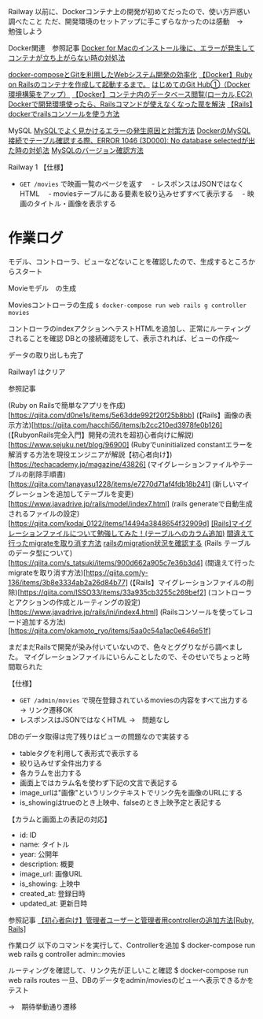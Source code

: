 Railway 以前に、Dockerコンテナ上の開発が初めてだったので、使い方戸惑い調べたこと
ただ、開発環境のセットアップに手こずらなかったのは感動　→　勉強しよう

Docker関連　参照記事
[Docker for Macのインストール後に、エラーが発生してコンテナが立ち上がらない時の対処法](https://www.konosumi.net/entry/2018/01/21/125523)

[docker-composeとGitを利用したWebシステム開発の効率化](https://qiita.com/smiler5617/items/320b3e8d2390c16ac747)
[【Docker】Ruby on Railsのコンテナを作成して起動するまで。](http://www.code-magagine.com/?p=8808)
[はじめてのGit Hub①（Docker環境構築をアップ）](https://laraweb.net/environment/6516/)
[【Docker】コンテナ内のデータベース閲覧(ローカル,EC2)](https://qiita.com/go_glzgo/items/3520818659a07bd17839)
[Dockerで開発環境使ったら、Railsコマンドが使えなくなった罠を解決](https://qiita.com/TeppeiMimachi/items/9ef7b563181f81e42561)
[【Rails】dockerでrailsコンソールを使う方法](https://qiita.com/shizen-shin/items/44b04c8d46d972e15bf7)

MySQL
[MySQLでよく見かけるエラーの発生原因と対策方法](https://proengineer.internous.co.jp/content/columnfeature/7054#section206)
[DockerのMySQL接続でテーブル確認する際、ERROR 1046 (3D000): No database selectedが出た時の対処法](https://qiita.com/Oyuki123/items/d14e937115c82a71f8f7)
[MySQLのバージョン確認方法](https://qiita.com/rokumura7/items/b270acb9550efddd5fe5)


Railway 1
【仕様】
- `GET /movies` で映画一覧のページを返す
　- レスポンスはJSONではなくHTML
　- moviesテーブルにある要素を絞り込みせずすべて表示する
　- 映画のタイトル・画像を表示する

# 作業ログ
モデル、コントローラ、ビューなどないことを確認したので、生成するところからスタート

Movieモデル　の生成

Moviesコントローラの生成
`$ docker-compose run web rails g controller movies`

コントローラのindexアクションへテストHTMLを追加し、正常にルーティングされることを確認
DBとの接続確認をして、表示されれば、ビューの作成〜

データの取り出しも完了

Railway1 はクリア

参照記事

(Ruby on Railsで簡単なアプリを作成)[https://qiita.com/d0ne1s/items/5e63dde992f20f25b8bb]
(【Rails】画像の表示方法)[https://qiita.com/hacchi56/items/b2cc210ed3978fe0b126]
(【RubyonRails完全入門】開発の流れを超初心者向けに解説)[https://www.sejuku.net/blog/96900]
(Rubyでuninitialized constantエラーを解消する方法を現役エンジニアが解説【初心者向け】)[https://techacademy.jp/magazine/43826]
(マイグレーションファイルやテーブルの削除手順書)[https://qiita.com/tanayasu1228/items/e7270d71af4fdb18b241]
(新しいマイグレーションを追加してテーブルを変更)[https://www.javadrive.jp/rails/model/index7.html]
(rails generateで自動生成されるファイルの設定)[https://qiita.com/kodai_0122/items/14494a3848654f32909d]
[[Rails]マイグレーションファイルについて勉強してみた！(テーブルへのカラム追加)](https://qiita.com/jackie0922youhei/items/09a7b081e40506f07358)
[間違えて行ったmigrateを取り消す方法](https://qiita.com/y-136/items/3b8e3334ab2a26d84b77)
[railsのmigration状況を確認する](https://xengineer.hatenablog.com/entry/2015/06/06/rails%E3%81%AEmigration%E7%8A%B6%E6%B3%81%E3%82%92%E7%A2%BA%E8%AA%8D%E3%81%99%E3%82%8B)
(Rails テーブルのデータ型について)[https://qiita.com/s_tatsuki/items/900d662a905c7e36b3d4]
(間違えて行ったmigrateを取り消す方法)[https://qiita.com/y-136/items/3b8e3334ab2a26d84b77]
(【Rails】マイグレーションファイルの削除)[https://qiita.com/ISSO33/items/33a935cb3255c269bef2]
(コントローラとアクションの作成とルーティングの設定)[https://www.javadrive.jp/rails/ini/index4.html]
(Railsコンソールを使ってレコード追加する方法)[https://qiita.com/okamoto_ryo/items/5aa0c54a1ac0e646e51f]

まだまだRailsで開発が染み付いていないので、色々とググりながら調べました。
マイグレーションファイルにいらんことしたので、そのせいでちょっと時間取られた


【仕様】
- `GET /admin/movies` で現在登録されているmoviesの内容をすべて出力する → リンク遷移OK
- レスポンスはJSONではなくHTML →　問題なし

DBのデータ取得は完了残りはビューの問題なので実装する
- tableタグを利用して表形式で表示する 
- 絞り込みせず全件出力する
- 各カラムを出力する
- 画面上ではカラム名を使わず下記の文言で表記する
- image_urlは"画像"というリンクテキストでリンク先を画像のURLにする
- is_showingはtrueのとき上映中、falseのとき上映予定と表記する

【カラムと画面上の表記の対応】
- id: ID
- name: タイトル
- year: 公開年
- description: 概要
- image_url: 画像URL
- is_showing: 上映中
- created_at: 登録日時
- updated_at: 更新日時

参照記事
[【初心者向け】管理者ユーザーと管理者用controllerの追加方法[Ruby, Rails]](https://qiita.com/tanutanu/items/7ce8826615f1af605164)

作業ログ
以下のコマンドを実行して、Controllerを追加
$ docker-compose run web rails g controller admin::movies

ルーティングを確認して、リンク先が正しいこと確認
$ docker-compose run web rails routes 
一旦、DBのデータをadmin/moviesのビューへ表示できるかをテスト

→　期待挙動通り遷移
